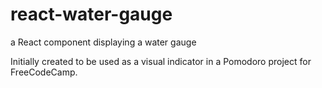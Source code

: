 # react-water-gauge
a React component displaying a water gauge

Initially created to be used as a visual indicator in a Pomodoro project for FreeCodeCamp.
